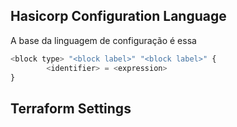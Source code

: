 ## Hasicorp Configuration Language

A base da linguagem de configuração é essa 

```terraform
<block type> "<block label>" "<block label>" {
		<identifier> = <expression>
}
```



## Terraform Settings

